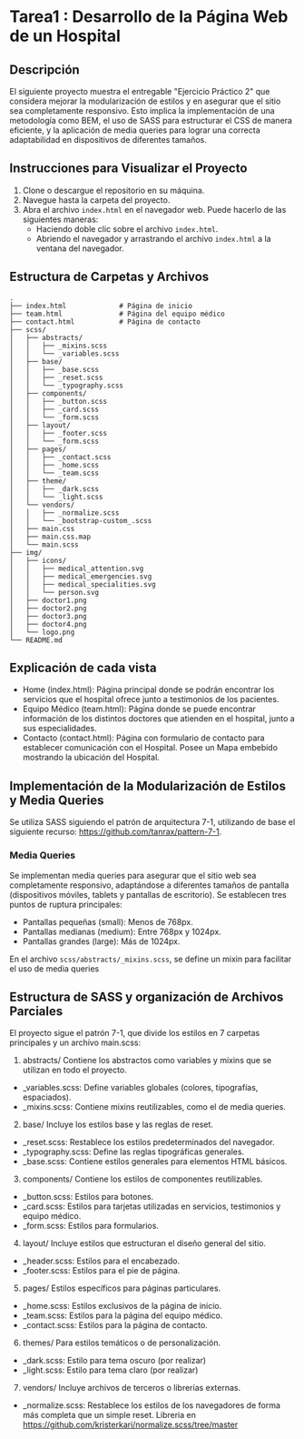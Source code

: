 # Tarea1 : Desarrollo de la Página Web de un Hospital

## Descripción

El siguiente proyecto muestra el entregable "Ejercicio Práctico 2" que considera mejorar la modularización de estilos y en asegurar que el sitio sea completamente responsivo. Esto implica la implementación de una metodología como BEM, el uso de SASS para estructurar el CSS de manera eficiente, y la aplicación de media queries para lograr una correcta adaptabilidad en dispositivos de diferentes tamaños.

## Instrucciones para Visualizar el Proyecto

1. Clone o descargue el repositorio en su máquina.
2. Navegue hasta la carpeta del proyecto.
3. Abra el archivo `index.html` en el navegador web. Puede hacerlo de las siguientes maneras:
   - Haciendo doble clic sobre el archivo `index.html`.
   - Abriendo el navegador y arrastrando el archivo `index.html` a la ventana del navegador.

## Estructura de Carpetas y Archivos

    .
    ├── index.html             # Página de inicio
    ├── team.html              # Página del equipo médico
    ├── contact.html           # Página de contacto
    ├── scss/
    │   ├── abstracts/
    │   │   ├── _mixins.scss
    │   │   └── _variables.scss
    │   ├── base/
    │   │   ├── _base.scss
    │   │   ├── _reset.scss
    │   │   └── _typography.scss
    │   ├── components/
    │   │   ├── _button.scss
    │   │   ├── _card.scss
    │   │   └── _form.scss
    │   ├── layout/
    │   │   ├── _footer.scss
    │   │   └── _form.scss
    │   ├── pages/
    │   │   ├── _contact.scss
    │   │   ├── _home.scss
    │   │   └── _team.scss
    │   ├── theme/
    │   │   ├── _dark.scss
    │   │   └── _light.scss
    │   └── vendors/
    │   │   ├── _normalize.scss
    │   │   └── _bootstrap-custom_.scss
    │   ├── main.css
    │   ├── main.css.map
    │   └── main.scss
    ├── img/
    │   ├── icons/
    │   │   ├── medical_attention.svg
    │   │   ├── medical_emergencies.svg
    │   │   ├── medical_specialities.svg
    │   │   └── person.svg
    │   ├── doctor1.png
    │   ├── doctor2.png
    │   ├── doctor3.png
    │   ├── doctor4.png
    │   └── logo.png
    └── README.md

## Explicación de cada vista

- Home (index.html): Página principal donde se podrán encontrar los servicios que el hospital ofrece junto a testimonios de los pacientes.
- Equipo Médico (team.html): Página donde se puede encontrar información de los distintos doctores que atienden en el hospital, junto a sus especialidades.
- Contacto (contact.html): Página con formulario de contacto para establecer comunicación con el Hospital. Posee un Mapa embebido mostrando la ubicación del Hospital.

## Implementación de la Modularización de Estilos y Media Queries

Se utiliza SASS siguiendo el patrón de arquitectura 7-1, utilizando de base el siguiente recurso: https://github.com/tanrax/pattern-7-1.

### Media Queries
Se implementan media queries para asegurar que el sitio web sea completamente responsivo, adaptándose a diferentes tamaños de pantalla (dispositivos móviles, tablets y pantallas de escritorio). Se establecen tres puntos de ruptura principales:

- Pantallas pequeñas (small): Menos de 768px.
- Pantallas medianas (medium): Entre 768px y 1024px.
- Pantallas grandes (large): Más de 1024px.

En el archivo `scss/abstracts/_mixins.scss`, se define un mixin para facilitar el uso de media queries

## Estructura de SASS y organización de Archivos Parciales

El proyecto sigue el patrón 7-1, que divide los estilos en 7 carpetas principales y un archivo main.scss:

1. abstracts/
Contiene los abstractos como variables y mixins que se utilizan en todo el proyecto.
- _variables.scss: Define variables globales (colores, tipografías, espaciados).
- _mixins.scss: Contiene mixins reutilizables, como el de media queries.

2. base/
Incluye los estilos base y las reglas de reset.
- _reset.scss: Restablece los estilos predeterminados del navegador.
- _typography.scss: Define las reglas tipográficas generales.
- _base.scss: Contiene estilos generales para elementos HTML básicos.

3. components/
Contiene los estilos de componentes reutilizables.
- _button.scss: Estilos para botones.
- _card.scss: Estilos para tarjetas utilizadas en servicios, testimonios y equipo médico.
- _form.scss: Estilos para formularios.

4. layout/
Incluye estilos que estructuran el diseño general del sitio.
- _header.scss: Estilos para el encabezado.
- _footer.scss: Estilos para el pie de página.

5. pages/
Estilos específicos para páginas particulares.
- _home.scss: Estilos exclusivos de la página de inicio.
- _team.scss: Estilos para la página del equipo médico.
- _contact.scss: Estilos para la página de contacto.

6. themes/
Para estilos temáticos o de personalización.
- _dark.scss: Estilo para tema oscuro (por realizar)
- _light.scss: Estilo para tema claro (por realizar)

7. vendors/
Incluye archivos de terceros o librerías externas.
- _normalize.scss: Restablece los estilos de los navegadores de forma más completa que un simple reset. Libreria en https://github.com/kristerkari/normalize.scss/tree/master 


